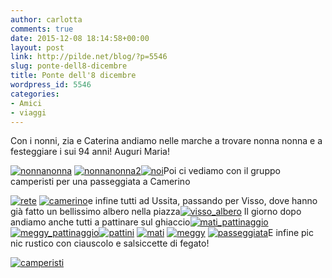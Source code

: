 ```yaml
---
author: carlotta
comments: true
date: 2015-12-08 18:14:58+00:00
layout: post
link: http://pilde.net/blog/?p=5546
slug: ponte-dell8-dicembre
title: Ponte dell'8 dicembre
wordpress_id: 5546
categories:
- Amici
- viaggi
---
```


Con i nonni, zia e Caterina andiamo nelle marche a trovare nonna nonna e a festeggiare i sui 94 anni! Auguri Maria!

[![nonnanonna](http://pilde.net/blog/wp-content/uploads/2016/01/nonnanonna.jpg)](http://pilde.net/blog/wp-content/uploads/2016/01/nonnanonna.jpg) [![nonnanonna2](http://pilde.net/blog/wp-content/uploads/2016/01/nonnanonna2.jpg)![noi](http://pilde.net/blog/wp-content/uploads/2015/12/noi.jpg)](http://pilde.net/blog/wp-content/uploads/2015/12/noi.jpg)Poi ci vediamo con il gruppo camperisti per una passeggiata a Camerino

[![rete](http://pilde.net/blog/wp-content/uploads/2016/01/rete.jpg)](http://pilde.net/blog/wp-content/uploads/2016/01/rete.jpg) [![camerino](http://pilde.net/blog/wp-content/uploads/2016/01/camerino.jpg)](http://pilde.net/blog/wp-content/uploads/2016/01/camerino.jpg)e infine tutti ad Ussita, passando per Visso, dove hanno già fatto un bellissimo albero nella piazza[![visso_albero](http://pilde.net/blog/wp-content/uploads/2016/01/visso_albero.jpg)](http://pilde.net/blog/wp-content/uploads/2016/01/visso_albero.jpg) Il giorno dopo andiamo anche tutti a pattinare sul ghiaccio[![mati_pattinaggio](http://pilde.net/blog/wp-content/uploads/2016/01/mati_pattinaggio.jpg)](http://pilde.net/blog/wp-content/uploads/2016/01/mati_pattinaggio.jpg) [![meggy_pattinaggio](http://pilde.net/blog/wp-content/uploads/2016/01/meggy_pattinaggio.jpg)](http://pilde.net/blog/wp-content/uploads/2016/01/meggy_pattinaggio.jpg)[![pattini](http://pilde.net/blog/wp-content/uploads/2016/01/pattini.jpg)](http://pilde.net/blog/wp-content/uploads/2016/01/pattini.jpg) [![mati](http://pilde.net/blog/wp-content/uploads/2016/01/mati.jpg)](http://pilde.net/blog/wp-content/uploads/2016/01/mati.jpg) [![meggy](http://pilde.net/blog/wp-content/uploads/2016/01/meggy.jpg)](http://pilde.net/blog/wp-content/uploads/2016/01/meggy.jpg) [![passeggiata](http://pilde.net/blog/wp-content/uploads/2015/12/passeggiata.jpg)](http://pilde.net/blog/wp-content/uploads/2015/12/passeggiata.jpg)E infine pic nic rustico con ciauscolo e salsiccette di fegato!

[![camperisti](http://pilde.net/blog/wp-content/uploads/2015/12/camperisti.jpg)](http://pilde.net/blog/wp-content/uploads/2015/12/camperisti.jpg)
